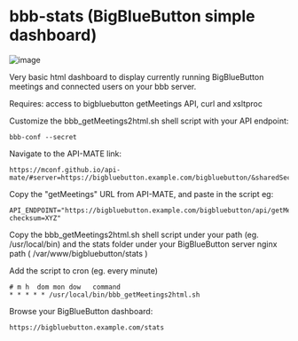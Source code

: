 # bbb-stats (BigBlueButton simple dashboard)

![image](https://user-images.githubusercontent.com/1224883/82800772-84d66d80-9e7c-11ea-9d64-319d640a465f.png)

Very basic html dashboard to display currently running BigBlueButton meetings and connected users on your bbb server.  
  
Requires: access to bigbluebutton getMeetings API, curl and xsltproc
  

Customize the  bbb_getMeetings2html.sh  shell script with your API endpoint:

```
bbb-conf --secret
```
Navigate to the API-MATE link:   
```
https://mconf.github.io/api-mate/#server=https://bigbluebutton.example.com/bigbluebutton/&sharedSecret=XYZ
```

Copy the "getMeetings" URL from API-MATE, and paste in the script eg:
```
API_ENDPOINT="https://bigbluebutton.example.com/bigbluebutton/api/getMeetings?checksum=XYZ"
```
  
Copy the  bbb_getMeetings2html.sh  shell script under your path (eg. /usr/local/bin) and the stats folder under your BigBlueButton server nginx path ( /var/www/bigbluebutton/stats )  

Add the script to cron (eg. every minute)
```
# m h  dom mon dow   command
* * * * * /usr/local/bin/bbb_getMeetings2html.sh 
```
 
Browse your BigBlueButton dashboard:
```
https://bigbluebutton.example.com/stats
```
